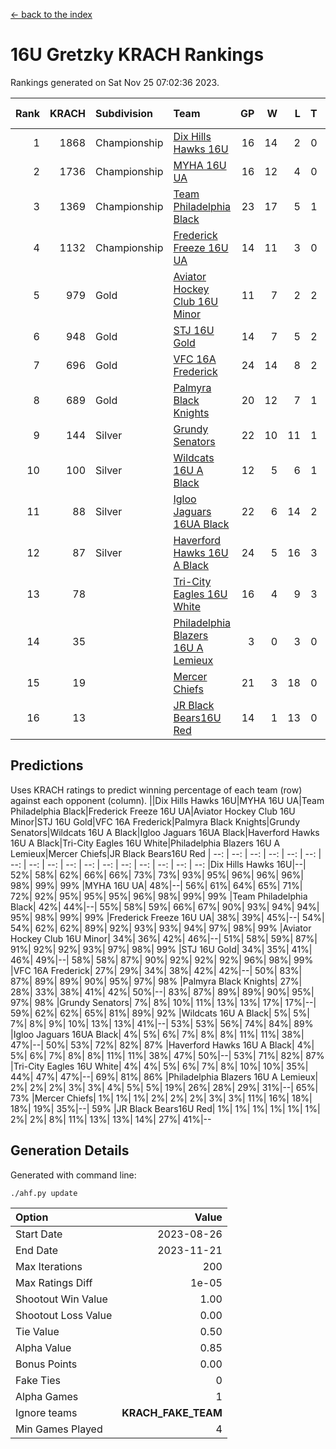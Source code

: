 [<- back to the index](readme.md)
# 16U Gretzky KRACH Rankings
Rankings generated on Sat Nov 25 07:02:36 2023.

Rank|KRACH|Subdivision|Team|GP|W|L|T|OTW|OTL|SoS|Exp Wins|Win Diff
---:|---:|:---|:---|---:|---:|---:|---:|---:|---:|---:|---:|---:
1|1868|Championship|[Dix Hills Hawks 16U](https://gamesheetstats.com/seasons/3659/teams/140688/schedule)|16|14|2|0|1|0|362|14.8|-0.0
2|1736|Championship|[MYHA 16U UA](https://gamesheetstats.com/seasons/3659/teams/140695/schedule)|16|12|4|0|2|1|679|12.8|-0.0
3|1369|Championship|[Team Philadelphia Black](https://gamesheetstats.com/seasons/3659/teams/140698/schedule)|23|17|5|1|1|1|597|18.3|-0.0
4|1132|Championship|[Frederick Freeze 16U UA](https://gamesheetstats.com/seasons/3659/teams/140689/schedule)|14|11|3|0|0|0|392|11.9|0.0
5|979|Gold|[Aviator Hockey Club 16U Minor](https://gamesheetstats.com/seasons/3659/teams/140687/schedule)|11|7|2|2|2|1|548|8.8|-0.0
6|948|Gold|[STJ 16U Gold](https://gamesheetstats.com/seasons/3659/teams/140697/schedule)|14|7|5|2|1|0|818|8.8|-0.0
7|696|Gold|[VFC 16A Frederick](https://gamesheetstats.com/seasons/3659/teams/140700/schedule)|24|14|8|2|0|2|701|15.8|-0.0
8|689|Gold|[Palmyra Black Knights](https://gamesheetstats.com/seasons/3659/teams/140696/schedule)|20|12|7|1|2|0|654|13.3|-0.0
9|144|Silver|[Grundy Senators](https://gamesheetstats.com/seasons/3659/teams/140690/schedule)|22|10|11|1|0|0|457|11.4|0.0
10|100|Silver|[Wildcats 16U A Black](https://gamesheetstats.com/seasons/3659/teams/140725/schedule)|12|5|6|1|0|0|431|6.4|0.0
11|88|Silver|[Igloo Jaguars 16UA Black](https://gamesheetstats.com/seasons/3659/teams/140692/schedule)|22|6|14|2|0|2|705|7.9|0.0
12|87|Silver|[Haverford Hawks 16U A Black](https://gamesheetstats.com/seasons/3659/teams/140691/schedule)|24|5|16|3|0|1|739|7.4|0.0
13|78||[Tri-City Eagles 16U White](https://gamesheetstats.com/seasons/3659/teams/140699/schedule)|16|4|9|3|0|1|379|6.4|0.0
14|35||[Philadelphia Blazers 16U A Lemieux](https://gamesheetstats.com/seasons/3659/teams/140717/schedule)|3|0|3|0|0|0|692|0.9|0.0
15|19||[Mercer Chiefs](https://gamesheetstats.com/seasons/3659/teams/140694/schedule)|21|3|18|0|0|0|769|3.9|0.0
16|13||[JR Black Bears16U Red](https://gamesheetstats.com/seasons/3659/teams/140693/schedule)|14|1|13|0|0|0|337|1.9|0.0

## Predictions
Uses KRACH ratings to predict winning percentage of each team (row) against each opponent (column).
||Dix Hills Hawks 16U|MYHA 16U UA|Team Philadelphia Black|Frederick Freeze 16U UA|Aviator Hockey Club 16U Minor|STJ 16U Gold|VFC 16A Frederick|Palmyra Black Knights|Grundy Senators|Wildcats 16U A Black|Igloo Jaguars 16UA Black|Haverford Hawks 16U A Black|Tri-City Eagles 16U White|Philadelphia Blazers 16U A Lemieux|Mercer Chiefs|JR Black Bears16U Red
| --: | --: | --: | --: | --: | --: | --: | --: | --: | --: | --: | --: | --: | --: | --: | --: | --: 
|Dix Hills Hawks 16U|--| 52%| 58%| 62%| 66%| 66%| 73%| 73%| 93%| 95%| 96%| 96%| 96%| 98%| 99%| 99%
|MYHA 16U UA| 48%|--| 56%| 61%| 64%| 65%| 71%| 72%| 92%| 95%| 95%| 95%| 96%| 98%| 99%| 99%
|Team Philadelphia Black| 42%| 44%|--| 55%| 58%| 59%| 66%| 67%| 90%| 93%| 94%| 94%| 95%| 98%| 99%| 99%
|Frederick Freeze 16U UA| 38%| 39%| 45%|--| 54%| 54%| 62%| 62%| 89%| 92%| 93%| 93%| 94%| 97%| 98%| 99%
|Aviator Hockey Club 16U Minor| 34%| 36%| 42%| 46%|--| 51%| 58%| 59%| 87%| 91%| 92%| 92%| 93%| 97%| 98%| 99%
|STJ 16U Gold| 34%| 35%| 41%| 46%| 49%|--| 58%| 58%| 87%| 90%| 92%| 92%| 92%| 96%| 98%| 99%
|VFC 16A Frederick| 27%| 29%| 34%| 38%| 42%| 42%|--| 50%| 83%| 87%| 89%| 89%| 90%| 95%| 97%| 98%
|Palmyra Black Knights| 27%| 28%| 33%| 38%| 41%| 42%| 50%|--| 83%| 87%| 89%| 89%| 90%| 95%| 97%| 98%
|Grundy Senators|  7%|  8%| 10%| 11%| 13%| 13%| 17%| 17%|--| 59%| 62%| 62%| 65%| 81%| 89%| 92%
|Wildcats 16U A Black|  5%|  5%|  7%|  8%|  9%| 10%| 13%| 13%| 41%|--| 53%| 53%| 56%| 74%| 84%| 89%
|Igloo Jaguars 16UA Black|  4%|  5%|  6%|  7%|  8%|  8%| 11%| 11%| 38%| 47%|--| 50%| 53%| 72%| 82%| 87%
|Haverford Hawks 16U A Black|  4%|  5%|  6%|  7%|  8%|  8%| 11%| 11%| 38%| 47%| 50%|--| 53%| 71%| 82%| 87%
|Tri-City Eagles 16U White|  4%|  4%|  5%|  6%|  7%|  8%| 10%| 10%| 35%| 44%| 47%| 47%|--| 69%| 81%| 86%
|Philadelphia Blazers 16U A Lemieux|  2%|  2%|  2%|  3%|  3%|  4%|  5%|  5%| 19%| 26%| 28%| 29%| 31%|--| 65%| 73%
|Mercer Chiefs|  1%|  1%|  1%|  2%|  2%|  2%|  3%|  3%| 11%| 16%| 18%| 18%| 19%| 35%|--| 59%
|JR Black Bears16U Red|  1%|  1%|  1%|  1%|  1%|  1%|  2%|  2%|  8%| 11%| 13%| 13%| 14%| 27%| 41%|--

## Generation Details

Generated with command line:
```
./ahf.py update
```

| Option | Value |
| :----- | ----: |
| Start Date | 2023-08-26 |
| End Date | 2023-11-21 |
| Max Iterations | 200 |
| Max Ratings Diff | 1e-05 |
| Shootout Win Value | 1.00 |
| Shootout Loss Value | 0.00 |
| Tie Value | 0.50 |
| Alpha Value | 0.85 |
| Bonus Points | 0.00 |
| Fake Ties | 0 |
| Alpha Games | 1 |
| Ignore teams | __KRACH_FAKE_TEAM__ |
| Min Games Played | 4 |

